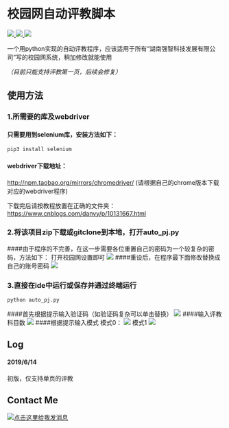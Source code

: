 # 校园网自动评教脚本

<p align="left">
    <a href="">
        <img src="https://img.shields.io/badge/状态-持续更新中-brightgreen.svg">
        </a>
    <a href="https://github.com/python/cpython">
        <img src="https://img.shields.io/badge/Python-3.7-blue.svg">
        </a>
    <a href="https://github.com/alexischiang/myWeiboSpider/stargazers">
        <img src="https://img.shields.io/github/stars/alexischiang/myWeiboSpider.svg?logo=github">
        </a>
</p>

一个用python实现的自动评教程序，应该适用于所有“湖南强智科技发展有限公司”写的校园网系统，稍加修改就能使用

*（目前只能支持评教第一页，后续会修复）*

## 使用方法
### 1.所需要的库及webdriver
#### 只需要用到selenium库，安装方法如下：
```bash
pip3 install selenium
```
#### webdriver下载地址：
http://npm.taobao.org/mirrors/chromedriver/
(请根据自己的chrome版本下载对应的webdriver程序)

下载完后请按教程放置在正确的文件夹：
https://www.cnblogs.com/danvy/p/10131667.html

### 2.将该项目zip下载或gitclone到本地，打开auto_pj.py
####由于程序的不完善，在这一步需要各位重置自己的密码为一个较复杂的密码，方法如下：
打开校园网设置即可
![](https://github.com/alexischiang/auto_pingjiao/tree/master/pics/change.png)
####重设后，在程序最下面修改替换成自己的账号密码
![](https://github.com/alexischiang/auto_pingjiao/tree/master/pics/acc.png)

### 3.直接在ide中运行或保存并通过终端运行
```bash
python auto_pj.py
```
####首先根据提示输入验证码（如验证码复杂可以单击替换）
![](https://github.com/alexischiang/auto_pingjiao/tree/master/pics/captcha.png)
####输入评教科目数
![](https://github.com/alexischiang/auto_pingjiao/tree/master/pics/num.png)
####根据提示输入模式
模式0：
![](https://github.com/alexischiang/auto_pingjiao/tree/master/pics/mode0.png)
模式1
![](https://github.com/alexischiang/auto_pingjiao/tree/master/pics/mode1.png)

## Log
#### 2019/6/14
初版，仅支持单页的评教

## Contact Me
<a target="_blank" href="http://wpa.qq.com/msgrd?v=3&uin=&site=qq&menu=yes"><img border="0" src="http://wpa.qq.com/pa?p=2::52" alt="点击这里给我发消息" title="点击这里给我发消息"/></a>